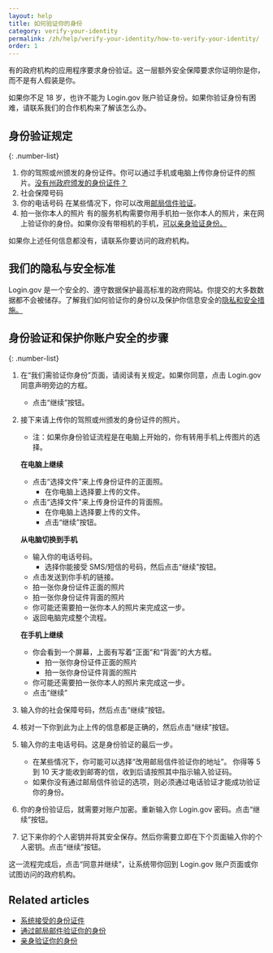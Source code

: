 ```yaml
---
layout: help
title: 如何验证你的身份
category: verify-your-identity
permalink: /zh/help/verify-your-identity/how-to-verify-your-identity/
order: 1
---
```


有的政府机构的应用程序要求身份验证。这一层额外安全保障要求你证明你是你，而不是有人假装是你。

如果你不足 18 岁，也许不能为 Login.gov 账户验证身份。如果你验证身份有困难，请联系我们的合作机构来了解该怎么办。

## 身份验证规定

{: .number-list}

1. 你的驾照或州颁发的身份证件。你可以通过手机或电脑上传你身份证件的照片。[没有州政府颁发的身份证件？](/zh/help/verify-your-identity/accepted-identification-documents/)
2. 社会保障号码
3. 你的电话号码
   在某些情况下，你可以改用[邮局信件验证](/zh/help/verify-your-identity/verify-your-address-by-mail/)。
4. 拍一张你本人的照片
   有的服务机构需要你用手机拍一张你本人的照片，来在网上验证你的身份。如果你没有带相机的手机，[可以亲身验证身份。](/zh/help/verify-your-identity/verify-your-identity-in-person/)

如果你上述任何信息都没有，请联系你要访问的政府机构。

## 我们的隐私与安全标准
Login.gov 是一个安全的、遵守数据保护最高标准的政府网站。你提交的大多数数据都不会被储存。了解我们如何验证你的身份以及保护你信息安全的[隐私和安全措施。](/zh/policy/)

## 身份验证和保护你账户安全的步骤

{: .number-list}
1. 在“我们需验证你身份”页面，请阅读有关规定。如果你同意，点击 Login.gov 同意声明旁边的方框。   
    * 点击“继续”按钮。
2. 接下来请上传你的驾照或州颁发的身份证件的照片。

    * 注：如果你身份验证流程是在电脑上开始的，你有转用手机上传图片的选择。

    **在电脑上继续**

    * 点击“选择文件”来上传身份证件的正面照。
      * 在你电脑上选择要上传的文件。
    * 点击“选择文件”来上传身份证件的背面照。
      * 在你电脑上选择要上传的文件。
      * 点击“继续”按钮。

    **从电脑切换到手机**

    * 输入你的电话号码。
      * 选择你能接受 SMS/短信的号码，然后点击“继续”按钮。
    * 点击发送到你手机的链接。
    * 拍一张你身份证件正面的照片
    * 拍一张你身份证件背面的照片
    * 你可能还需要拍一张你本人的照片来完成这一步。
    * 返回电脑完成整个流程。

    **在手机上继续**

    * 你会看到一个屏幕，上面有写着“正面”和“背面”的大方框。
      * 拍一张你身份证件正面的照片
      * 拍一张你身份证件背面的照片
    * 你可能还需要拍一张你本人的照片来完成这一步。
    * 点击“继续”
3. 输入你的社会保障号码，然后点击“继续”按钮。
4. 核对一下你到此为止上传的信息都是正确的，然后点击“继续”按钮。
5. 输入你的主电话号码。这是身份验证的最后一步。   
   * 在某些情况下，你可能可以选择“改用邮局信件验证你的地址”。 你得等 5 到 10 天才能收到邮寄的信，收到后请按照其中指示输入验证码。
   * 如果你没有通过邮局信件验证的选项，则必须通过电话验证才能成功验证你的身份。
6. 你的身份验证后，就需要对账户加密。重新输入你 Login.gov 密码。点击“继续”按钮。
7. 记下来你的个人密钥并将其安全保存。然后你需要立即在下个页面输入你的个人密钥。点击“继续”按钮。

这一流程完成后，点击“同意并继续”，让系统带你回到 Login.gov 账户页面或你试图访问的政府机构。

## Related articles

* [系统接受的身份证件](/zh/help/verify-your-identity/accepted-identification-documents/)
* [通过邮局邮件验证你的身份](/zh/help/verify-your-identity/verify-your-address-by-mail/)
* [亲身验证你的身份](/zh/help/verify-your-identity/verify-your-identity-in-person/)
